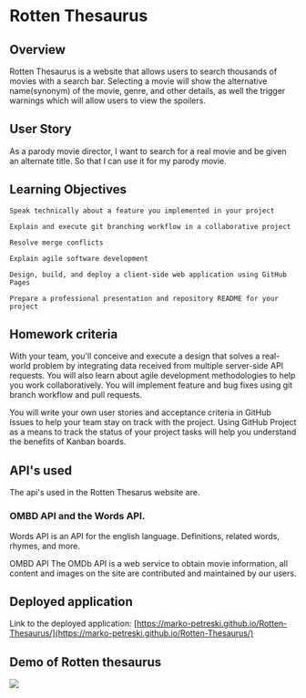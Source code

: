 # Rotten Thesaurus 
## Overview
Rotten Thesaurus is a website that allows users to search thousands of movies with a search bar. Selecting a movie will show the alternative name(synonym) of the movie, genre, and other details, as well the trigger warnings which will allow users to view the spoilers.

## User Story
As a parody movie director,
I want to search for a real movie and be given an alternate title.
So that I can use it for my parody movie.


## Learning Objectives 
```
Speak technically about a feature you implemented in your project

Explain and execute git branching workflow in a collaborative project

Resolve merge conflicts

Explain agile software development

Design, build, and deploy a client-side web application using GitHub Pages

Prepare a professional presentation and repository README for your project
```
## Homework criteria 
With your team, you'll conceive and execute a design that solves a real-world problem by integrating data received from multiple server-side API requests. You will also learn about agile development methodologies to help you work collaboratively. You will implement feature and bug fixes using git branch workflow and pull requests.

You will write your own user stories and acceptance criteria in GitHub Issues to help your team stay on track with the project. Using GitHub Project as a means to track the status of your project tasks will help you understand the benefits of Kanban boards.

## API's used 
The api's used in the Rotten Thesarus website are.

### OMBD API and the Words API.

Words API
is an API for the english language. Definitions, related words, rhymes, and more.

OMBD API
The OMDb API is a web service to obtain movie information, all content and images on the site are contributed and maintained by our users.

## Deployed application

Link to the deployed application: [https://marko-petreski.github.io/Rotten-Thesaurus/](https://marko-petreski.github.io/Rotten-Thesaurus/)

## Demo of Rotten thesaurus


<img src="./assets/Rotten Thesaurus gif.gif">

